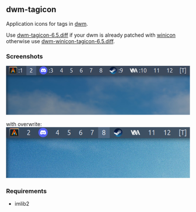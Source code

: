 ## dwm-tagicon

Application icons for tags in [dwm](https://dwm.suckless.org/).

Use [dwm-tagicon-6.5.diff](dwm-tagicon-6.5.diff) if your dwm is already patched with [winicon](https://dwm.suckless.org/patches/winicon/)\
otherwise use [dwm-winicon-tagicon-6.5.diff](dwm-winicon-tagicon-6.5.diff).

### Screenshots

![](screenshots/dwm-tagicon.png)

with overwrite:\
![](screenshots/dwm-tagicon-overwrite.png)

### Requirements

- imlib2
